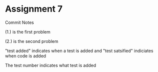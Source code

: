 # Assignment 7
Commit Notes

(1.) is the first problem

(2.) is the second problem

"test added" indicates when a test is added and "test satsified" indiciates when code is added

The test number indicates what test is added
